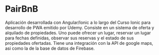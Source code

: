 # PairBnB
Aplicación desarrollada con Angular/Ionic a lo largo del Curso Ionic para desarrollo de PWA emitido por Udemy. Consiste en un sistema de oferta y alquilado de propiedades. Uno puede ofrecer un lugar, reservar un lugar para fechas definidas, observar sus reservas y el estado de sus propiedades ofertadas. Tiene una integración con la API de google maps, asi como la de la base de datos de Firebase.
